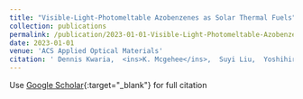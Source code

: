 ```yaml
---
title: "Visible-Light-Photomeltable Azobenzenes as Solar Thermal Fuels"
collection: publications
permalink: /publication/2023-01-01-Visible-Light-Photomeltable-Azobenzenes-as-Solar-Thermal-Fuels
date: 2023-01-01
venue: 'ACS Applied Optical Materials'
citation: ' Dennis Kwaria,  <ins>K. Mcgehee</ins>,  Suyi Liu,  Yoshihiro Kikkawa,  Shotaro Ito,  Yasuo Norikane, &quot;Visible-Light-Photomeltable Azobenzenes as Solar Thermal Fuels.&quot; <ins>ACS Applied Optical Materials</ins>, 2023.'
---
```

Use [Google Scholar](https://scholar.google.com/scholar?q=Visible+Light+Photomeltable+Azobenzenes+as+Solar+Thermal+Fuels){:target="_blank"} for full citation